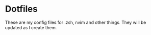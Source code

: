 # Dotfiles
These are my config files for .zsh, nvim and other things. They will be updated as I create them.
